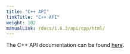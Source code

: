 ```yaml
---
title: "C++ API"
linkTitle: "C++ API"
weight: 102
manualLink: /docs/1.6.3/api/cpp/html/
---
```


<!--

 Licensed to the Apache Software Foundation (ASF) under one
 or more contributor license agreements.  See the NOTICE file
 distributed with this work for additional information
 regarding copyright ownership.  The ASF licenses this file
 to you under the Apache License, Version 2.0 (the
 "License"); you may not use this file except in compliance
 with the License.  You may obtain a copy of the License at

   https://www.apache.org/licenses/LICENSE-2.0

 Unless required by applicable law or agreed to in writing,
 software distributed under the License is distributed on an
 "AS IS" BASIS, WITHOUT WARRANTIES OR CONDITIONS OF ANY
 KIND, either express or implied.  See the License for the
 specific language governing permissions and limitations
 under the License.

-->

The C++ API documentation can be found <a href="https://avro.apache.org/docs/1.6.3/api/cpp/html/index.html">here</a>.
